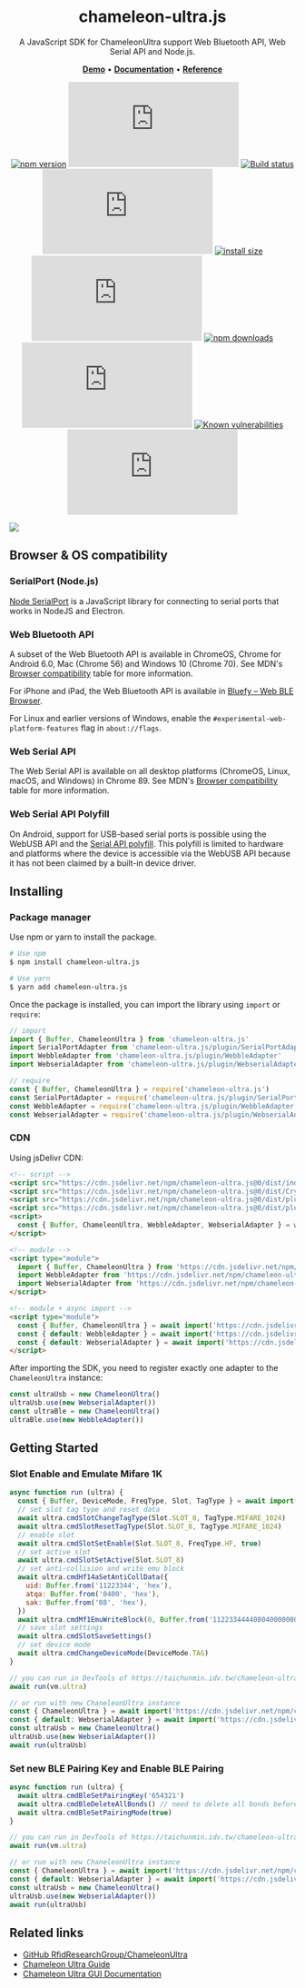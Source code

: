 <div align="center">

<h1>chameleon-ultra.js</h1>

<p>A JavaScript SDK for ChameleonUltra support Web Bluetooth API, Web Serial API and Node.js.</p>

<p>
<a href="https://github.com/taichunmin/chameleon-ultra.js/blob/master/pages/demos.md"><b>Demo</b></a> •
<a href="https://taichunmin.idv.tw/chameleon-ultra.js/"><b>Documentation</b></a> •
<a href="https://taichunmin.idv.tw/chameleon-ultra.js/classes/index.ChameleonUltra.html"><b>Reference</b></a>
</p>

[![npm version](https://img.shields.io/npm/v/chameleon-ultra.js.svg?logo=npm)](https://www.npmjs.org/package/chameleon-ultra.js)
[![jsdelivr hits](https://img.shields.io/jsdelivr/npm/hm/chameleon-ultra.js?logo=jsdelivr)](https://www.jsdelivr.com/package/npm/chameleon-ultra.js)
[![Build status](https://img.shields.io/github/actions/workflow/status/taichunmin/chameleon-ultra.js/ci.yml?branch=master)](https://github.com/taichunmin/chameleon-ultra.js/actions/workflows/ci.yml)
[![Coverage Status](https://img.shields.io/coverallsCoverage/github/taichunmin/chameleon-ultra.js?branch=master)](https://coveralls.io/github/taichunmin/chameleon-ultra.js?branch=master)
[![install size](https://img.shields.io/badge/dynamic/json?url=https://packagephobia.com/v2/api.json?p=chameleon-ultra.js&query=$.install.pretty&label=install%20size)](https://packagephobia.now.sh/result?p=chameleon-ultra.js)
[![npm bundle size](https://img.shields.io/bundlephobia/minzip/chameleon-ultra.js)](https://bundlephobia.com/package/chameleon-ultra.js@latest)
[![npm downloads](https://img.shields.io/npm/dm/chameleon-ultra.js.svg)](https://npm-stat.com/charts.html?package=chameleon-ultra.js)
[![GitHub contributors](https://img.shields.io/github/contributors/taichunmin/chameleon-ultra.js)](https://github.com/taichunmin/chameleon-ultra.js/graphs/contributors)
[![Known vulnerabilities](https://snyk.io/test/npm/chameleon-ultra.js/badge.svg)](https://snyk.io/test/npm/chameleon-ultra.js)
[![MIT License](https://img.shields.io/github/license/taichunmin/chameleon-ultra.js)](https://github.com/taichunmin/chameleon-ultra.js/blob/master/LICENSE)

</div>

![](https://i.imgur.com/bWJGSGq.png)

## Browser & OS compatibility

### SerialPort (Node.js)

[Node SerialPort](https://serialport.io/docs/) is a JavaScript library for connecting to serial ports that works in NodeJS and Electron.

### Web Bluetooth API

A subset of the Web Bluetooth API is available in ChromeOS, Chrome for Android 6.0, Mac (Chrome 56) and Windows 10 (Chrome 70). See MDN's [Browser compatibility](https://developer.mozilla.org/docs/Web/API/Web_Bluetooth_API#Browser_compatibility) table for more information.

For iPhone and iPad, the Web Bluetooth API is available in [Bluefy – Web BLE Browser](https://apps.apple.com/app/bluefy-web-ble-browser/id1492822055).

For Linux and earlier versions of Windows, enable the `#experimental-web-platform-features` flag in `about://flags`.

### Web Serial API

The Web Serial API is available on all desktop platforms (ChromeOS, Linux, macOS, and Windows) in Chrome 89. See MDN's [Browser compatibility](https://developer.mozilla.org/docs/Web/API/Serial#browser_compatibility) table for more information.

### Web Serial API Polyfill

On Android, support for USB-based serial ports is possible using the WebUSB API and the [Serial API polyfill](https://github.com/google/web-serial-polyfill). This polyfill is limited to hardware and platforms where the device is accessible via the WebUSB API because it has not been claimed by a built-in device driver.

## Installing

### Package manager

Use npm or yarn to install the package.

```bash
# Use npm
$ npm install chameleon-ultra.js

# Use yarn
$ yarn add chameleon-ultra.js
```

Once the package is installed, you can import the library using `import` or `require`:

```js
// import
import { Buffer, ChameleonUltra } from 'chameleon-ultra.js'
import SerialPortAdapter from 'chameleon-ultra.js/plugin/SerialPortAdapter'
import WebbleAdapter from 'chameleon-ultra.js/plugin/WebbleAdapter'
import WebserialAdapter from 'chameleon-ultra.js/plugin/WebserialAdapter'

// require
const { Buffer, ChameleonUltra } = require('chameleon-ultra.js')
const SerialPortAdapter = require('chameleon-ultra.js/plugin/SerialPortAdapter')
const WebbleAdapter = require('chameleon-ultra.js/plugin/WebbleAdapter')
const WebserialAdapter = require('chameleon-ultra.js/plugin/WebserialAdapter')
```

### CDN

Using jsDelivr CDN:

```html
<!-- script -->
<script src="https://cdn.jsdelivr.net/npm/chameleon-ultra.js@0/dist/index.global.js"></script>
<script src="https://cdn.jsdelivr.net/npm/chameleon-ultra.js@0/dist/Crypto1.global.js"></script>
<script src="https://cdn.jsdelivr.net/npm/chameleon-ultra.js@0/dist/plugin/WebbleAdapter.global.js"></script>
<script src="https://cdn.jsdelivr.net/npm/chameleon-ultra.js@0/dist/plugin/WebserialAdapter.global.js"></script>
<script>
  const { Buffer, ChameleonUltra, WebbleAdapter, WebserialAdapter } = window.ChameleonUltraJS
</script>

<!-- module -->
<script type="module">
  import { Buffer, ChameleonUltra } from 'https://cdn.jsdelivr.net/npm/chameleon-ultra.js@0/+esm'
  import WebbleAdapter from 'https://cdn.jsdelivr.net/npm/chameleon-ultra.js@0/dist/plugin/WebbleAdapter.mjs/+esm'
  import WebserialAdapter from 'https://cdn.jsdelivr.net/npm/chameleon-ultra.js@0/dist/plugin/WebserialAdapter.mjs/+esm'
</script>

<!-- module + async import -->
<script type="module">
  const { Buffer, ChameleonUltra } = await import('https://cdn.jsdelivr.net/npm/chameleon-ultra.js@0/+esm')
  const { default: WebbleAdapter } = await import('https://cdn.jsdelivr.net/npm/chameleon-ultra.js@0/dist/plugin/WebbleAdapter.mjs/+esm')
  const { default: WebserialAdapter } = await import('https://cdn.jsdelivr.net/npm/chameleon-ultra.js@0/dist/plugin/WebserialAdapter.mjs/+esm')
</script>
```

After importing the SDK, you need to register exactly one adapter to the `ChameleonUltra` instance:

```js
const ultraUsb = new ChameleonUltra()
ultraUsb.use(new WebserialAdapter())
const ultraBle = new ChameleonUltra()
ultraBle.use(new WebbleAdapter())
```

## Getting Started

### Slot Enable and Emulate Mifare 1K

```js
async function run (ultra) {
  const { Buffer, DeviceMode, FreqType, Slot, TagType } = await import('https://cdn.jsdelivr.net/npm/chameleon-ultra.js@0/+esm')
  // set slot tag type and reset data
  await ultra.cmdSlotChangeTagType(Slot.SLOT_8, TagType.MIFARE_1024)
  await ultra.cmdSlotResetTagType(Slot.SLOT_8, TagType.MIFARE_1024)
  // enable slot
  await ultra.cmdSlotSetEnable(Slot.SLOT_8, FreqType.HF, true)
  // set active slot
  await ultra.cmdSlotSetActive(Slot.SLOT_8)
  // set anti-collision and write emu block
  await ultra.cmdHf14aSetAntiCollData({
    uid: Buffer.from('11223344', 'hex'), 
    atqa: Buffer.from('0400', 'hex'), 
    sak: Buffer.from('08', 'hex'),
  })
  await ultra.cmdMf1EmuWriteBlock(0, Buffer.from('11223344440804000000000000000000', 'hex'))
  // save slot settings
  await ultra.cmdSlotSaveSettings()
  // set device mode
  await ultra.cmdChangeDeviceMode(DeviceMode.TAG)
}

// you can run in DevTools of https://taichunmin.idv.tw/chameleon-ultra.js/test.html
await run(vm.ultra)

// or run with new ChaneleonUltra instance
const { ChameleonUltra } = await import('https://cdn.jsdelivr.net/npm/chameleon-ultra.js@0/+esm')
const { default: WebserialAdapter } = await import('https://cdn.jsdelivr.net/npm/chameleon-ultra.js@0/dist/plugin/WebserialAdapter.mjs/+esm')
const ultraUsb = new ChameleonUltra()
ultraUsb.use(new WebserialAdapter())
await run(ultraUsb)
```

### Set new BLE Pairing Key and Enable BLE Pairing

```js
async function run (ultra) {
  await ultra.cmdBleSetPairingKey('654321')
  await ultra.cmdBleDeleteAllBonds() // need to delete all bonds before change pairing mode
  await ultra.cmdBleSetPairingMode(true)
}

// you can run in DevTools of https://taichunmin.idv.tw/chameleon-ultra.js/test.html
await run(vm.ultra)

// or run with new ChaneleonUltra instance
const { ChameleonUltra } = await import('https://cdn.jsdelivr.net/npm/chameleon-ultra.js@0/+esm')
const { default: WebserialAdapter } = await import('https://cdn.jsdelivr.net/npm/chameleon-ultra.js@0/dist/plugin/WebserialAdapter.mjs/+esm')
const ultraUsb = new ChameleonUltra()
ultraUsb.use(new WebserialAdapter())
await run(ultraUsb)
```

## Related links

- [GitHub RfidResearchGroup/ChameleonUltra](https://github.com/RfidResearchGroup/ChameleonUltra)
- [Chameleon Ultra Guide](https://chameleonultra.com/docs)
- [Chameleon Ultra GUI Documentation](https://docs.chameleonultragui.dev/)
